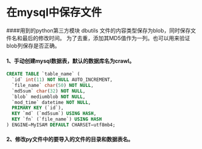 # 在mysql中保存文件
####用到的python第三方模块
dbutils
文件的内容类型保存为blob，同时保存文件名和最后的修改时间。
为了去重，添加其MD5值作为一列。也可以用来验证blob列保存是否正确。

#### 1、手动创建mysql数据表，默认的数据库名为crawl。

```sql
CREATE TABLE `table_name` (
  `id` int(11) NOT NULL AUTO_INCREMENT,
  `file_name` char(50) NOT NULL,
  `md5sum` char(32) NOT NULL,
  `blob` mediumblob NOT NULL,
  `mod_time` datetime NOT NULL,
  PRIMARY KEY (`id`),
  KEY `md` (`md5sum`) USING HASH,
  KEY `fn` (`file_name`) USING HASH
) ENGINE=MyISAM DEFAULT CHARSET=utf8mb4;
```
#### 2、修改py文件中的要导入的文件的目录和数据表名。

